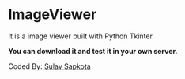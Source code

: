 # ImageViewer
It is a image viewer built with Python Tkinter.

**You can download it and test it in your own server.**

Coded By:
[Sulav Sapkota](https://www.sulavsapkota.000webhostapp.com)
